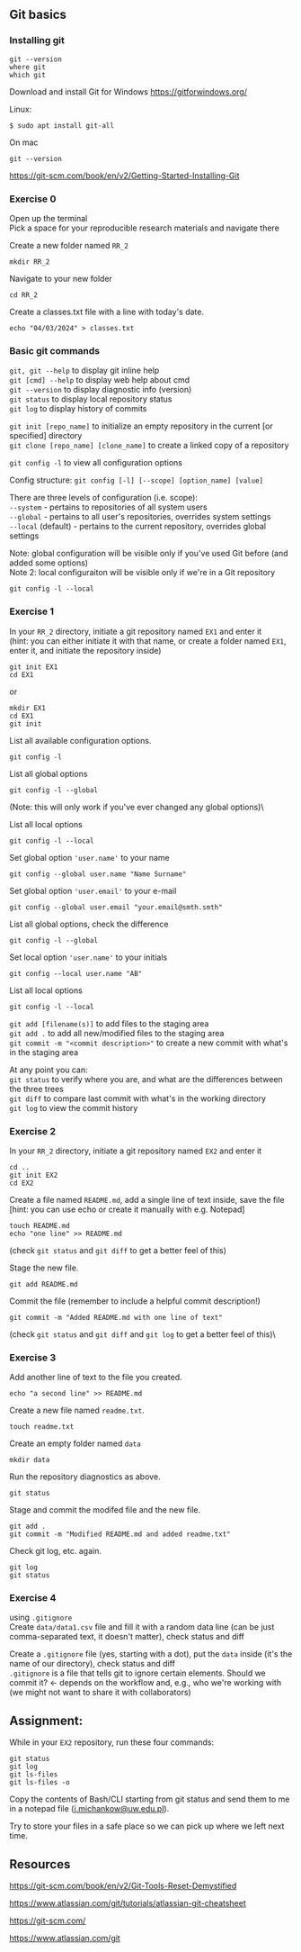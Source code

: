 
## Git basics

### Installing git
```
git --version
where git
which git
```
Download and install Git for Windows https://gitforwindows.org/

Linux:
```
$ sudo apt install git-all
```
On mac
```
git --version
```

https://git-scm.com/book/en/v2/Getting-Started-Installing-Git


### Exercise 0

Open up the terminal\
Pick a space for your reproducible research materials and navigate there



Create a new folder named `RR_2`
```
mkdir RR_2
```

Navigate to your new folder
```
cd RR_2
```

Create a classes.txt file with a line with today's date.
```
echo "04/03/2024" > classes.txt
```
### Basic git commands

`git, git --help` to display git inline help\
`git [cmd] --help` to display web help about cmd\
`git --version` to display diagnostic info (version)\
`git status` to display local repository status\
`git log` to display history of commits

`git init [repo_name]` to initialize an empty repository in the current [or specified] directory\
`git clone [repo_name] [clone_name]` to create a linked copy of a repository

`git config -l` to view all configuration options

Config structure: `git config [-l] [--scope] [option_name] [value]`

There are three levels of configuration (i.e. scope):\
`--system` - pertains to repositories of all system users\
`--global` - pertains to all user's repositories, overrides system settings\
`--local` (default) - pertains to the current repository, overrides global settings

Note: global configuration will be visible only if you've used Git before (and added some options)\
Note 2: local configuraiton will be visible only if we're in a Git repository

```
git config -l --local
```
### Exercise 1

In your `RR_2` directory, initiate a git repository named `EX1` and enter it\
(hint: you can either initiate it with that name, or create a folder named `EX1`, enter it, and initiate the repository inside)
```
git init EX1
cd EX1
```
or
```
mkdir EX1
cd EX1
git init
```
List all available configuration options.
```
git config -l
```
List all global options
```
git config -l --global
```
(Note: this will only work if you've ever changed any global options)\

List all local options
```
git config -l --local
```
Set global option `'user.name'` to your name
```
git config --global user.name "Name Surname"
```
Set global option `'user.email'` to your e-mail
```
git config --global user.email "your.email@smth.smth"
```
List all global options, check the difference
```
git config -l --global
```
Set local option `'user.name'` to your initials
```
git config --local user.name "AB"
```
List all local options
```
git config -l --local
```

`git add [filename(s)]` to add files to the staging area\
`git add .` to add all new/modified files to the staging area\
`git commit -m "<commit description>"` to create a new commit with what's in the staging area

At any point you can:\
`git status` to verify where you are, and what are the differences between the three trees\
`git diff` to compare last commit with what's in the working directory\
`git log` to view the commit history

### Exercise 2

In your `RR_2` directory, initiate a git repository named `EX2` and enter it
```
cd ..
git init EX2
cd EX2
```
Create a file named `README.md`, add a single line of text inside, save the file [hint: you can use echo or create it manually with e.g. Notepad]
```
touch README.md
echo "one line" >> README.md
```
(check `git status` and `git diff` to get a better feel of this)

Stage the new file.
```
git add README.md
```
Commit the file (remember to include a helpful commit description!)
```
git commit -m "Added README.md with one line of text"
```
(check `git status` and `git diff` and `git log` to get a better feel of this)\

### Exercise 3

Add another line of text to the file you created.
```
echo "a second line" >> README.md
```
Create a new file named `readme.txt`.
```
touch readme.txt
```
Create an empty folder named `data`
```
mkdir data
```
Run the repository diagnostics as above.
```
git status
```
Stage and commit the modifed file and the new file.
```
git add .
git commit -m "Modified README.md and added readme.txt"
```
Check git log, etc. again.
```
git log
git status
```
### Exercise 4

using `.gitignore`\
Create `data/data1.csv` file and fill it with a random data line (can be just comma-separated text, it doesn't matter), check status and diff

Create a `.gitignore` file (yes, starting with a dot), put the `data` inside (it's the name of our directory), check status and diff\
`.gitignore` is a file that tells git to ignore certain elements. Should we commit it? <- depends on the workflow and, e.g., who we're working with (we might not want to share it with collaborators)



## Assignment:
While in your `EX2` repository, run these four commands:
```
git status
git log
git ls-files
git ls-files -o
```
Copy the contents of Bash/CLI starting from git status and send them to me in a notepad file (j.michankow@uw.edu.pl).

Try to store your files in a safe place so we can pick up where we left next time.

## Resources

https://git-scm.com/book/en/v2/Git-Tools-Reset-Demystified

https://www.atlassian.com/git/tutorials/atlassian-git-cheatsheet

https://git-scm.com/

https://www.atlassian.com/git
